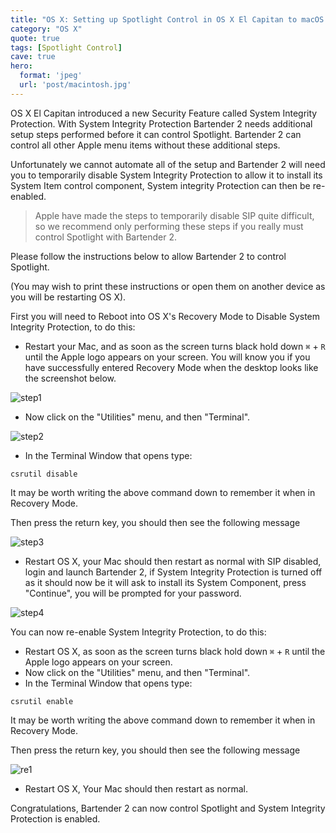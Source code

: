 ```yaml
---
title: "OS X: Setting up Spotlight Control in OS X El Capitan to macOS Sierra"
category: "OS X"
quote: true
tags: [Spotlight Control]
cave: true
hero:
  format: 'jpeg'
  url: 'post/macintosh.jpg'
---
```

OS X El Capitan introduced a new Security Feature called System Integrity Protection. With System Integrity Protection Bartender 2 needs additional setup steps performed before it can control Spotlight. Bartender 2 can control all other Apple menu items without these additional steps.

Unfortunately we cannot automate all of the setup and Bartender 2 will need you to temporarily disable System Integrity Protection to allow it to install its System Item control component, System integrity Protection can then be re-enabled.

> Apple have made the steps to temporarily disable SIP quite difficult, so we recommend only performing these steps if you really must control Spotlight with Bartender 2.

Please follow the instructions below to allow Bartender 2 to control Spotlight.

(You may wish to print these instructions or open them on another device as you will be restarting OS X).

First you will need to Reboot into OS X's Recovery Mode to Disable System Integrity Protection, to do this:

* Restart your Mac, and as soon as the screen turns black hold down `⌘` + `R`  until the Apple logo appears on your screen. You will know you if you have successfully entered Recovery Mode when the desktop looks like the screenshot below.

![step1](https://www.macbartender.com/B2/system-item-setup/recovery-mode.png)

* Now click on the "Utilities" menu, and then "Terminal".

![step2](https://www.macbartender.com/B2/system-item-setup/utilities-terminal.png)

* In the Terminal Window that opens type:

```console
csrutil disable
```

It may be worth writing the above command down to remember it when in Recovery Mode.

Then press the return key, you should then see the following message

![step3](https://www.macbartender.com/B2/system-item-setup/terminal-disabled.png)

* Restart OS X, your Mac should then restart as normal with SIP disabled, login and launch Bartender 2, if System Integrity Protection is turned off as it should now be it will ask to install its System Component, press "Continue", you will be prompted for your password.

![step4](https://www.macbartender.com/B2/system-item-setup/bartender-system-control-install.png)

You can now re-enable System Integrity Protection, to do this:

* Restart OS X, as soon as the screen turns black hold down `⌘` + `R` until the Apple logo appears on your screen.
* Now click on the "Utilities" menu, and then "Terminal".
* In the Terminal Window that opens type:

```console
csrutil enable
```

It may be worth writing the above command down to remember it when in Recovery Mode.

Then press the return key, you should then see the following message

![re1](https://www.macbartender.com/B2/system-item-setup/terminal-enable.png)

* Restart OS X, Your Mac should then restart as normal.

Congratulations, Bartender 2 can now control Spotlight and System Integrity Protection is enabled.
